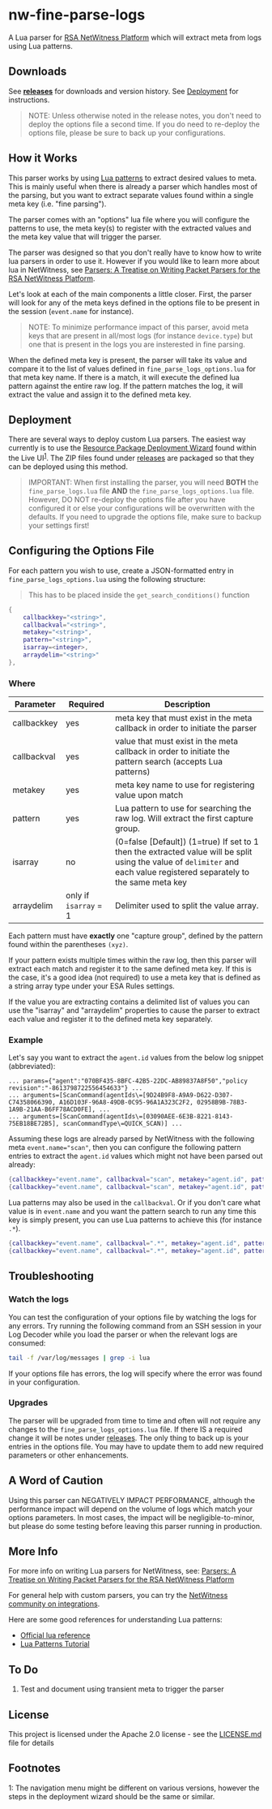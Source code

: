 # nw-fine-parse-logs

A Lua parser for [RSA NetWitness Platform] which will extract meta from logs using Lua patterns.  

## Downloads

See **[releases]** for downloads and version history.  See [Deployment](#deployment) for instructions.

> NOTE: Unless otherwise noted in the release notes, you don't need to deploy the options file a second time.  If you do need to re-deploy the options file, please be sure to back up your configurations.

## How it Works

This parser works by using [Lua patterns] to extract desired values to meta.  This is mainly useful when there is already a parser which handles most of the parsing, but you want to extract separate values found within a single meta key (i.e. "fine parsing").

The parser comes with an "options" lua file where you will configure the patterns to use, the meta key(s) to register with the extracted values and the meta key value that will trigger the parser.

The parser was designed so that you don't really have to know how to write lua parsers in order to use it.  However if you would like to learn more about lua in NetWitness, see [Parsers: A Treatise on Writing Packet Parsers for the RSA NetWitness Platform].

Let's look at each of the main components a little closer.  First, the parser will look for any of the meta keys defined in the options file to be present in the session (`event.name` for instance).

> NOTE: To minimize performance impact of this parser, avoid meta keys that are present in all/most logs (for instance `device.type`) but one that is present in the logs you are insterested in fine parsing.

When the defined meta key is present, the parser will take its value and compare it to the list of values defined in `fine_parse_logs_options.lua` for that meta key name.  If there is a match, it will execute the defined lua pattern against the entire raw log.  If the pattern matches the log, it will extract the value and assign it to the defined meta key.

## Deployment

There are several ways to deploy custom Lua parsers.  The easiest way currently is to use the [Resource Package Deployment Wizard] found within the Live UI<sup>[1](#livenavigation)</sup>.  The ZIP files found under [releases] are packaged so that they can be deployed using this method.

> IMPORTANT: When first installing the parser, you will need **BOTH** the `fine_parse_logs.lua` file **AND** the `fine_parse_logs_options.lua` file.  However, DO NOT re-deploy the options file after you have configured it or else your configurations will be overwritten with the defaults.  If you need to upgrade the options file, make sure to backup your settings first!

## Configuring the Options File

For each pattern you wish to use, create a JSON-formatted entry in `fine_parse_logs_options.lua` using the following structure:

> This has to be placed inside the `get_search_conditions()` function

```lua
{
    callbackkey="<string>",
    callbackval="<string>",
    metakey="<string>",
    pattern="<string>",
    isarray=<integer>,
    arraydelim="<string>"
},
```

### Where

| Parameter   | Required              | Description                                                                                                                                                                |
| ----------- | --------------------- | -------------------------------------------------------------------------------------------------------------------------------------------------------------------------- |
| callbackkey | yes                   | meta key that must exist in the meta callback in order to initiate the parser                                                                                              |
| callbackval | yes                   | value that must exist in the meta callback in order to initiate the pattern search (accepts Lua patterns)                                                                  |
| metakey     | yes                   | meta key name to use for registering value upon match                                                                                                                      |
| pattern     | yes                   | Lua pattern to use for searching the raw log.  Will extract the first capture group.                                                                                       |
| isarray     | no                    | (0=false \[Default\]) (1=true) If set to 1 then the extracted value will be split using the value of `delimiter` and each value registered separately to the same meta key |
| arraydelim  | only if `isarray` = 1 | Delimiter used to split the value array.                                                                                                                                   |
Each pattern must have **exactly** one "capture group", defined by the pattern found within the parentheses `(xyz)`.

If your pattern exists multiple times within the raw log, then this parser will extract each match and register it to the same defined meta key.  If this is the case, it's a good idea (not required) to use a meta key that is defined as a string array type under your ESA Rules settings.

If the value you are extracting contains a delimited list of values you can use the "isarray" and "arraydelim" properties to cause the parser to extract each value and register it to the defined meta key separately.

### Example

Let's say you want to extract the `agent.id` values from the below log snippet (abbreviated):

```log
... params={"agent":"070BF435-8BFC-42B5-22DC-AB89837A8F50","policy revision":"-8613798722556454633"} ...
... arguments=[ScanCommand(agentIds\=[9D24B9F8-A9A9-D622-D307-C74358066390, A16D103F-96A8-49DB-0C95-96A1A323C2F2, 02958B9B-78B3-1A9B-21AA-B6FF78ACD0FE], ...
... arguments=[ScanCommand(agentIds\=[03090AEE-6E3B-8221-8143-75EB18BE72B5], scanCommandType\=QUICK_SCAN)] ...
```

Assuming these logs are already parsed by NetWitness with the following meta `event.name="scan"`, then you can configure the following pattern entries to extract the `agent.id` values which might not have been parsed out already:

```lua
{callbackkey="event.name", callbackval="scan", metakey="agent.id", pattern="\"agent\":\"(.-)\""},
{callbackkey="event.name", callbackval="scan", metakey="agent.id", pattern="agentIds\\=%[(.-)]", isarray=1, arraydelim=", "},
```

Lua patterns may also be used in the `callbackval`.  Or if you don't care what value is in `event.name` and you want the pattern search to run any time this key is simply present, you can use Lua patterns to achieve this (for instance `.*`).

```lua
{callbackkey="event.name", callbackval=".*", metakey="agent.id", pattern="\"agent\":\"(.-)\""},
{callbackkey="event.name", callbackval=".*", metakey="agent.id", pattern="agentIds\\=%[(.-)]", isarray=1, arraydelim=", "},
```

## Troubleshooting

### Watch the logs

You can test the configuration of your options file by watching the logs for any errors.  Try running the following command from an SSH session in your Log Decoder while you load the parser or when the relevant logs are consumed:

```bash
tail -f /var/log/messages | grep -i lua
```

If your options file has errors, the log will specify where the error was found in your configuration.

### Upgrades

The parser will be upgraded from time to time and often will not require any changes to the `fine_parse_logs_options.lua` file.  If there IS a required change it will be notes under [releases].  The only thing to back up is your entries in the options file.  You may have to update them to add new required parameters or other enhancements.

## A Word of Caution

Using this parser can NEGATIVELY IMPACT PERFORMANCE, although the performance impact will depend on the volume of logs which match your options parameters.  In most cases, the impact will be negligible-to-minor, but please do some testing before leaving this parser running in production.

## More Info

For more info on writing Lua parsers for NetWitness, see: [Parsers: A Treatise on Writing Packet Parsers for the RSA NetWitness Platform]

For general help with custom parsers, you can try the [NetWitness community on integrations].

Here are some good references for understanding Lua patterns:

* [Official lua reference]
* [Lua Patterns Tutorial]

## To Do

1. Test and document using transient meta to trigger the parser

## License

This project is licensed under the Apache 2.0 license - see the [LICENSE.md] file for details

## Footnotes

<a name="livenavigation">1</a>: The navigation menu might be different on various versions, however the steps in the deployment wizard should be the same or similar.

<!-- REFERENCE LINKS -->
[Parsers: A Treatise on Writing Packet Parsers for the RSA NetWitness Platform]: https://community.rsa.com/docs/DOC-41370
[LICENSE.md]: https://github.com/mitchellhanks/nw-fine-parse-logs/blob/master/LICENSE
[Lua patterns]: https://www.lua.org/pil/20.2.html
[Resource Package Deployment Wizard]: https://community.rsa.com/docs/DOC-74318
[RSA NetWitness Platform]: https://community.rsa.com/community/products/netwitness
[NetWitness community on integrations]: https://community.rsa.com/community/products/netwitness/integrations
[Lua Patterns Tutorial]: http://lua-users.org/wiki/PatternsTutorial
[Official lua reference]: https://www.lua.org/pil/20.2.html
[releases]: https://github.com/mitchellhanks/nw-fine-parse-logs/releases